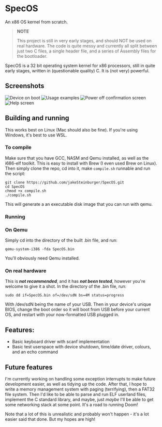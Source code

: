 # SpecOS
An x86 OS kernel from scratch.

> **NOTE**
> 
> This project is still in very early stages, and should NOT be used on real hardware. The code is quite messy and currently all split between just two C files, a single header file, and a series of Assembly files for the bootloader.

SpecOS is a 32 bit operating system kernel for x86 processors, still in quite early stages, written in (questionable quality) C. It is (not very) powerful.

## Screenshots
![Device on boot](https://github.com/jakeSteinburger/SpecOS/blob/main/screenshots/bootscreen.png)
![Usage examples](https://github.com/jakeSteinburger/SpecOS/blob/main/screenshots/examples.png)
![Power off confirmation screen](https://github.com/jakeSteinburger/SpecOS/blob/main/screenshots/poweroff.png)
![Help screen](https://github.com/jakeSteinburger/SpecOS/blob/main/screenshots/help.png)

## Building and running
This works best on Linux (Mac should also be fine). If you're using Windows, it's best to use WSL.
### To compile
Make sure that you have GCC, NASM and Qemu installed, as well as the i686-elf toolkit. This is easy to install with Brew (I even used Brew on Linux). Then simply clone the repo, cd into it, make `compile.sh` runnable and run the script:
```
git clone https://github.com/jakeSteinburger/SpecOS.git
cd SpecOS
chmod +x compile.sh
./compile.sh
```
This will generate a an executable disk image that you can run with qemu.
### Running
### On Qemu
Simply cd into the directory of the built .bin file, and run:
```
qemu-system-i386 -fda SpecOS.bin
```
You'll obviously need Qemu installed.

### On real hardware
This is ***not recommended***, and it has ***not been tested***, however you're welcome to give it a shot. In the directory of the .bin file, run:

```
sudo dd if=SpecOS.bin of=/dev/sdN bs=4M status=progress
```

With /dev/sdN being the name of your USB. Then in your device's unique BIOS, change the boot order so it will boot from USB before your current OS, and restart with your now-formatted USB plugged in.

## Features:
* Basic keyboard driver with scanf implementation
* Basic test userspace with device shutdown, time/date driver, colours, and an echo command

## Future features
I'm currently working on handling some exception interrupts to make future development easier, as well as tidying up the code. After that, I hope to write a memory management system with paging (terrifying), then a FAT32 file system. Then I'd like to be able to parse and run ELF userland files, implement the C standard library, and maybe, just *maybe* I'll be able to get some networking stack at some point. It's a road to running Doom!

Note that a lot of this is unrealistic and probably won't happen - it's a lot easier said that done. But my hopes are high!
